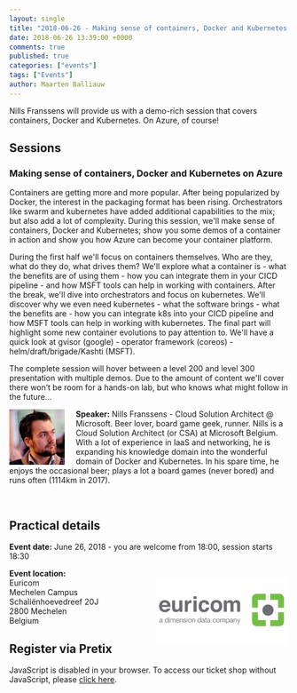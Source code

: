 ```yaml
---
layout: single
title: "2018-06-26 - Making sense of containers, Docker and Kubernetes on Azure"
date: 2018-06-26 13:39:00 +0000
comments: true
published: true
categories: ["events"]
tags: ["Events"]
author: Maarten Balliauw
---
```


<link href='https://fonts.googleapis.com/css?family=Open+Sans:400,700,300' rel='stylesheet' type='text/css'>
<link href="https://netdna.bootstrapcdn.com/font-awesome/3.2.1/css/font-awesome.css" rel="stylesheet">

Nills Franssens will provide us with a demo-rich session that covers containers, Docker and Kubernetes. On Azure, of course!

## Sessions

### Making sense of containers, Docker and Kubernetes on Azure
Containers are getting more and more popular. After being popularized by Docker, the interest in the packaging format has been rising. Orchestrators like swarm and kubernetes have added additional capabilities to the mix; but also add a lot of complexity. During this session, we'll make sense of containers, Docker and Kubernetes; show you some demos of a container in action and show you how Azure can become your container platform. 
 
During the first half we'll focus on containers themselves. Who are they, what do they do, what drives them? We'll explore what a container is - what the benefits are of using them - how you can integrate them in your CICD pipeline - and how MSFT tools can help in working with containers.
After the break, we'll dive into orchestrators and focus on kubernetes. We'll discover why we even need kubernetes - what the software brings - what the benefits are - how you can integrate k8s into your CICD pipeline and how MSFT tools can help in working with kubernetes.
The final part will highlight some new container evolutions to pay attention to. We'll have a quick look at gvisor (google) - operator framework (coreos) - helm/draft/brigade/Kashti (MSFT). 
 
The complete session will hover between a level 200 and level 300 presentation with multiple demos. Due to the amount of content we'll cover there won’t be room for a hands-on lab, but who knows what might follow in the future…

<img src="/assets/media/speakers/nills-franssens.jpg" alt="Nills Franssens" align="left" height="100" width="100" style="margin-right: 20px;">**Speaker:** Nills Franssens - Cloud Solution Architect @ Microsoft. Beer lover, board game geek, runner. Nills is a Cloud Solution Architect (or CSA) at Microsoft Belgium. With a lot of experience in IaaS and networking, he is expanding his knowledge domain into the wonderful domain of Docker and Kubernetes. In his spare time, he enjoys the occasional beer; plays a lot a board games (never bored) and runs often (1114km in 2017).

<br />

## Practical details

**Event date:** June 26, 2018 - you are welcome from 18:00, session starts 18:30

**Event location:**<br />
<img width="240" height="120" align="right" alt="" src="/assets/media/sponsors/logo-euricom.jpg">
Euricom<br />
Mechelen Campus<br />
Schaliënhoevedreef 20J<br />
2800 Mechelen<br />
Belgium

## Register via Pretix
<link rel="stylesheet" type="text/css" href="https://pretix.eu/azug/20180626/widget/v1.css">
<script type="text/javascript" src="https://pretix.eu/widget/v1.en.js" async></script>
<pretix-widget event="https://pretix.eu/azug/20180626/"></pretix-widget>
<noscript>
   <div class="pretix-widget">
        <div class="pretix-widget-info-message">
            JavaScript is disabled in your browser. To access our ticket shop without JavaScript, please <a target="_blank" rel="noopener" href="https://pretix.eu/azug/20180626/">click here</a>.
        </div>
    </div>
</noscript>